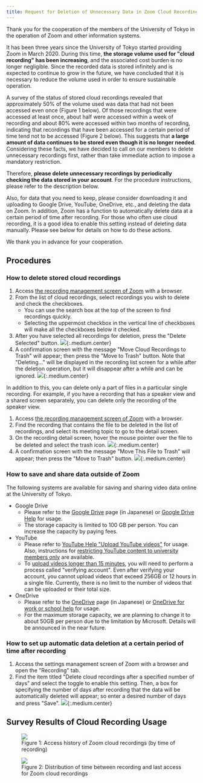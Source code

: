 ```yaml
---
title: Request for Deletion of Unnecessary Data in Zoom Cloud Recording
---
```


Thank you for the cooperation of the members of the University of Tokyo in the operation of Zoom and other information systems.

It has been three years since the University of Tokyo started providing Zoom in March 2020. During this time, **the storage volume used for "cloud recording" has been increasing**, and the associated cost burden is no longer negligible. Since the recorded data is stored infinitely and is expected to continue to grow in the future, we have concluded that it is necessary to reduce the volume used in order to ensure sustainable operation.

A survey of the status of stored cloud recordings revealed that approximately 50% of the volume used was data that had not been accessed even once (Figure 1 below). Of those recordings that were accessed at least once, about half were accessed within a week of recording and about 80% were accessed within two months of recording, indicating that recordings that have been accessed for a certain period of time tend not to be accessed (Figure 2 below). This suggests that **a large amount of data continues to be stored even though it is no longer needed**. Considering these facts, we have decided to call on our members to delete unnecessary recordings first, rather than take immediate action to impose a mandatory restriction.

Therefore, **please delete unnecessary recordings by periodically checking the data stored in your account**. For the procedure instructions, please refer to the description below.

Also, for data that you need to keep, please consider downloading it and uploading to Google Drive, YouTube, OneDrive, etc., and deleting the data on Zoom. In addition, Zoom has a function to automatically delete data at a certain period of time after recording. For those who often use cloud recording, it is a good idea to enable this setting instead of deleting data manually. Please see below for details on how to do these actions.

We thank you in advance for your cooperation.

## Procedures

### How to delete stored cloud recordings

1. Access [the recording management screen of Zoom](https://u-tokyo-ac-jp.zoom.us/recording) with a browser.
1. From the list of cloud recordings, select recordings you wish to delete and check the checkboxes.
    - You can use the search box at the top of the screen to find recordings quickly.
    - Selecting the uppermost checkbox in the vertical line of checkboxes will make all the checkboxes below it checked.
1. After you have selected all recordings for deletion, press the "Delete Selected" button.
    ![](after_select.png){:.medium.center}
1. A confirmation screen with the message "Move Cloud Recordings to Trash" will appear; then press the "Move to Trash" button. Note that "Deleting..." will be displayed in the recording list screen for a while after the deletion operation, but it will disappear after a while and can be ignored.
    ![](confirm.png){:.medium.center}

In addition to this, you can delete only a part of files in a particular single recording. For example, if you have a recording that has a speaker view and a shared screen separately, you can delete only the recording of the speaker view.

1. Access [the recording management screen of Zoom](https://u-tokyo-ac-jp.zoom.us/recording) with a browser.
1. Find the recording that contains the file to be deleted in the list of recordings, and select its meeting topic to go to the detail screen.
1. On the recording detail screen, hover the mouse pointer over the file to be deleted and select the trash icon.
    ![](each_view-select.png){:.medium.center}
1. A confirmation screen with the message "Move This File to Trash" will appear; then press the "Move to Trash" button.
    ![](select_each_view-confirm.png){:.medium.center}

### How to save and share data outside of Zoom

The following systems are available for saving and sharing video data online at the University of Tokyo.

- Google Drive
    - Please refer to the [Google Drive](/google/drive/) page (in Japanese) or [Google Drive Help](https://support.google.com/drive/) for usage.
    - The storage capacity is limited to 100 GB per person. You can increase the capacity by paying fees.
- YouTube
    - Please refer to [YouTube Help "Upload YouTube videos"](https://support.google.com/youtube/answer/57407) for usage. Also, instructions for [restricting YouTube content to university members only](https://www.sodan.ecc.u-tokyo.ac.jp/en/hack/youtube-utokyo-only-en/) are available.
    - To [upload videos longer than 15 minutes](https://support.google.com/youtube/answer/71673), you will need to perform a process called "verifying account". Even after verifying your account, you cannot upload videos that exceed 256GB or 12 hours in a single file. Currently, there is no limit to the number of videos that can be uploaded or their total size.
- OneDrive
    - Please refer to the [OneDrive](/microsoft/onedrive/) page (in Japanese) or [OneDrive for work or school help](https://support.microsoft.com/en-us/office/1eaa32e9-3229-47c2-b363-0a5306cb8c37) for usage.
    - For the maximum storage capacity, we are planning to change it to about 50GB per person due to the limitation by Microsoft. Details will be announced in the near future.

### How to set up automatic data deletion at a certain period of time after recording

1. Access the settings management screen of Zoom with a browser and open the "Recording" tab.
1. Find the item titled "Delete cloud recordings after a specified number of days" and select the toggle to enable this setting. Then, a box for specifying the number of days after recording that the data will be automatically deleted will appear; so enter a desired number of days and press "Save".
    ![](automatic.png){:.medium.center}

## Survey Results of Cloud Recording Usage

<figure>
    <img src="access_history.png" class="border medium center">
    <figcaption class="center">Figure 1: Access history of Zoom cloud recordings (by time of recording)</figcaption>
</figure>

<figure>
    <img src="access_period.png" class="border medium center">
    <figcaption class="center">Figure 2: Distribution of time between recording and last access for Zoom cloud recordings</figcaption>
</figure>
